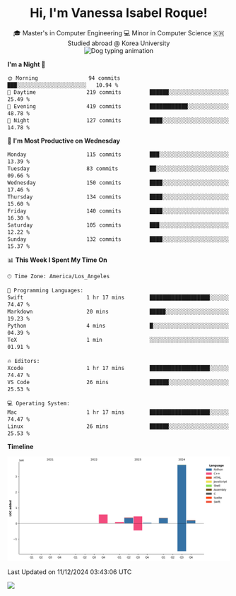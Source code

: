 <h1 align="center">Hi, I'm Vanessa Isabel Roque!</h1>

<p align="center"> 🎓 Master's in Computer Engineering 💻 Minor in Computer Science 🇰🇷 Studied abroad @ Korea University <br> <img src="https://cdn.dribbble.com/users/859807/screenshots/6284055/benny_typing_1.gif" width="600" height="300" alt="Dog typing animation"></p>
 
<!--START_SECTION:waka-->
**I'm a Night 🦉** 

```text
🌞 Morning                94 commits          ███░░░░░░░░░░░░░░░░░░░░░░   10.94 % 
🌆 Daytime                219 commits         ██████░░░░░░░░░░░░░░░░░░░   25.49 % 
🌃 Evening                419 commits         ████████████░░░░░░░░░░░░░   48.78 % 
🌙 Night                  127 commits         ████░░░░░░░░░░░░░░░░░░░░░   14.78 % 
```
📅 **I'm Most Productive on Wednesday** 

```text
Monday                   115 commits         ███░░░░░░░░░░░░░░░░░░░░░░   13.39 % 
Tuesday                  83 commits          ██░░░░░░░░░░░░░░░░░░░░░░░   09.66 % 
Wednesday                150 commits         ████░░░░░░░░░░░░░░░░░░░░░   17.46 % 
Thursday                 134 commits         ████░░░░░░░░░░░░░░░░░░░░░   15.60 % 
Friday                   140 commits         ████░░░░░░░░░░░░░░░░░░░░░   16.30 % 
Saturday                 105 commits         ███░░░░░░░░░░░░░░░░░░░░░░   12.22 % 
Sunday                   132 commits         ████░░░░░░░░░░░░░░░░░░░░░   15.37 % 
```


📊 **This Week I Spent My Time On** 

```text
🕑︎ Time Zone: America/Los_Angeles

💬 Programming Languages: 
Swift                    1 hr 17 mins        ███████████████████░░░░░░   74.47 % 
Markdown                 20 mins             █████░░░░░░░░░░░░░░░░░░░░   19.23 % 
Python                   4 mins              █░░░░░░░░░░░░░░░░░░░░░░░░   04.39 % 
TeX                      1 min               ░░░░░░░░░░░░░░░░░░░░░░░░░   01.91 % 

🔥 Editors: 
Xcode                    1 hr 17 mins        ███████████████████░░░░░░   74.47 % 
VS Code                  26 mins             ██████░░░░░░░░░░░░░░░░░░░   25.53 % 

💻 Operating System: 
Mac                      1 hr 17 mins        ███████████████████░░░░░░   74.47 % 
Linux                    26 mins             ██████░░░░░░░░░░░░░░░░░░░   25.53 % 
```

**Timeline**

![Lines of Code chart](https://raw.githubusercontent.com/vroque19/vroque19/main/assets/bar_graph.png)


 Last Updated on 11/12/2024 03:43:06 UTC
<!--END_SECTION:waka-->
![](https://komarev.com/ghpvc/?username=vroque19&color=b2a3dc&style=flat-square)
